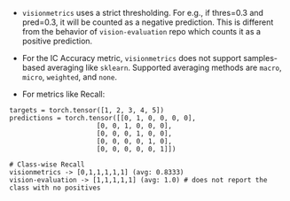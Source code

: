 - `visionmetrics` uses a strict thresholding. For e.g., if thres=0.3 and pred=0.3, it will be counted as a negative prediction. This is different from the behavior of `vision-evaluation` repo which counts it as a positive prediction. 

- For the IC Accuracy metric, `visionmetrics` does not support samples-based averaging like `sklearn`. Supported averaging methods are `macro`, `micro`, `weighted`, and `none`.

- For metrics like Recall:

```
targets = torch.tensor([1, 2, 3, 4, 5]) 
predictions = torch.tensor([[0, 1, 0, 0, 0, 0], 
                      [0, 0, 1, 0, 0, 0], 
                      [0, 0, 0, 1, 0, 0], 
                      [0, 0, 0, 0, 1, 0], 
                      [0, 0, 0, 0, 0, 1]])

# Class-wise Recall
visionmetrics -> [0,1,1,1,1,1] (avg: 0.8333)
vision-evaluation -> [1,1,1,1,1] (avg: 1.0) # does not report the class with no positives

```
